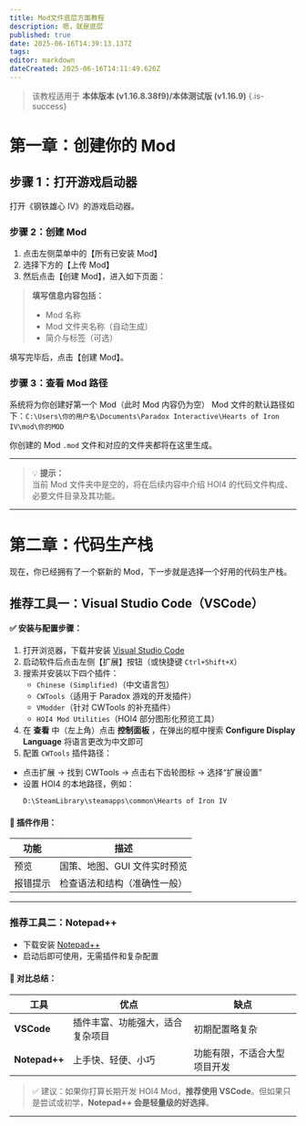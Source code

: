 ```yaml
---
title: Mod文件底层方面教程
description: 嗯，就是底层
published: true
date: 2025-06-16T14:39:13.137Z
tags: 
editor: markdown
dateCreated: 2025-06-16T14:11:49.626Z
---
```


> 该教程适用于 **本体版本 (v1.16.8.38f9)/本体测试版 (v1.16.9)**
{.is-success}

# 第一章：创建你的 Mod

## 步骤 1：打开游戏启动器

打开《钢铁雄心 IV》的游戏启动器。

### 步骤 2：创建 Mod

1. 点击左侧菜单中的【所有已安装 Mod】
2. 选择下方的【上传 Mod】
3. 然后点击【创建 Mod】，进入如下页面：

> **填写信息内容包括：**
> - Mod 名称
> - Mod 文件夹名称（自动生成）
> - 简介与标签（可选）

填写完毕后，点击【创建 Mod】。

### 步骤 3：查看 Mod 路径

系统将为你创建好第一个 Mod（此时 Mod 内容仍为空）
Mod 文件的默认路径如下：`C:\Users\你的用户名\Documents\Paradox Interactive\Hearts of Iron IV\mod\你的MOD
`

你创建的 Mod `.mod` 文件和对应的文件夹都将在这里生成。

---

> 💡 **提示：**  
> 当前 Mod 文件夹中是空的，将在后续内容中介绍 HOI4 的代码文件构成、必要文件目录及其功能。

---

# 第二章：代码生产栈

现在，你已经拥有了一个崭新的 Mod，下一步就是选择一个好用的代码生产栈。

## 推荐工具一：Visual Studio Code（VSCode）

#### ✅ 安装与配置步骤：

1. 打开浏览器，下载并安装 [Visual Studio Code](https://code.visualstudio.com/)
2. 启动软件后点击左侧【扩展】按钮（或快捷键 `Ctrl+Shift+X`）
3. 搜索并安装以下四个插件：
   - `Chinese (Simplified)`（中文语言包）
   - `CWTools`（适用于 Paradox 游戏的开发插件）
   - `VModder`（针对 CWTools 的补充插件）
   - `HOI4 Mod Utilities`（HOI4 部分图形化预览工具）
4. 在 **查看** 中（左上角）点击 **控制面板** ，在弹出的框中搜索 **Configure Display Language** 将语言更改为中文即可
5. 配置 `CWTools` 插件路径：
- 点击扩展 → 找到 CWTools → 点击右下齿轮图标 → 选择“扩展设置”
- 设置 HOI4 的本地路径，例如：
  ```
  D:\SteamLibrary\steamapps\common\Hearts of Iron IV
  ```



#### 🔧 插件作用：

| 功能 | 描述 |
|------|------|
| 预览 | 国策、地图、GUI 文件实时预览 |
| 报错提示 | 检查语法和结构（准确性一般） |

---

### 推荐工具二：Notepad++

- 下载安装 [Notepad++](https://notepad-plus-plus.org/)
- 启动后即可使用，无需插件和复杂配置

#### 📌 对比总结：

| 工具 | 优点 | 缺点 |
|------|------|------|
| **VSCode** | 插件丰富、功能强大，适合复杂项目 | 初期配置略复杂 |
| **Notepad++** | 上手快、轻便、小巧 | 功能有限，不适合大型项目开发 |


> ✅ 建议：如果你打算长期开发 HOI4 Mod，**推荐使用 VSCode**。但如果只是尝试或初学，**Notepad++ 会是轻量级的好选择**。

---





